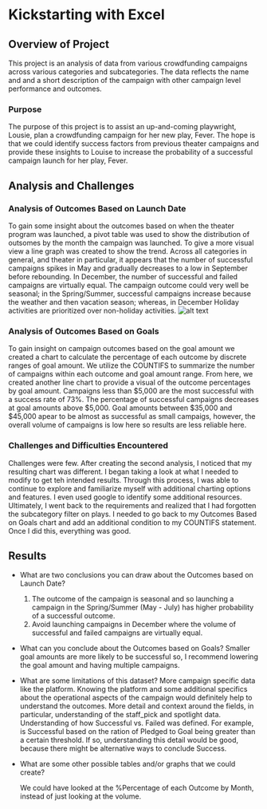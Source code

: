 
# Kickstarting with Excel

## Overview of Project
This project is an analysis of data from various crowdfunding campaigns across various categories and subcategories. The data reflects the name and and a short description of the campaign with other campaign level performance and outcomes.

### Purpose
The purpose of this project is to assist an up-and-coming playwright, Lousie, plan a crowdfunding campaign for her new play, Fever. The hope is that we could identify success factors from previous theater campaigns and provide these insights to Louise to increase the probability of a successful campaign launch for her play, Fever.
## Analysis and Challenges

### Analysis of Outcomes Based on Launch Date
To gain some insight about the outcomes based on when the theater program was launched, a pivot table was used to show the distribution of outsomes by the month the campaign was launched. To give a more visual view a line graph was created to show the trend.
Across all categories in general, and theater in particular, it appears that the number of successful campaigns spikes in May and gradually decreases to a low in September before rebounding.  In December, the number of successful and failed campaigns are virtually equal. The campaign outcome could very well be seasonal; in the Spring/Summer, successful campaigns increase because the weather and then vacation season; whereas, in December Holiday activities are prioritized over non-holiday activities. 
![alt text](https://github.com/ericajackson8/kickstarter-analysis/blob/main/Theater_Outcomes_vs_Launch.png?raw=true)

### Analysis of Outcomes Based on Goals
To gain insight on campaign outcomes based on the goal amount we created a chart to calculate the percentage of each outcome by discrete ranges of goal amount.  We utilize the COUNTIFS to summarize the number of campaigns within each outcome and goal amount range. From here, we created another line chart to provide a visual of the outcome percentages by goal amount.
Campaigns less than $5,000 are the most successful with a success rate of 73%. The percentage of successful campaigns decreases at goal amounts above $5,000.  Goal amounts between $35,000 and $45,000 apear to be almost as successful as small campaigs, however, the overall volume of campaigns is low here so results are less reliable here. 
### Challenges and Difficulties Encountered
Challenges were few.  After creating the second analysis, I noticed that my resulting chart was different. I began taking a look at what I needed to modify to get teh intended results.  Through this process, I was able to continue to explore and familiarize myself with additional charting options and features.  I even used google to identify some additional resources.  Ultimately, I went back to the requirements and realized that I had forgotten the subcategory filter on plays. I needed to go back to my Outcomes Based on Goals chart and add an additional condition to my COUNTIFS statement. Once I did this, everything was good.
## Results

- What are two conclusions you can draw about the Outcomes based on Launch Date?
  1. The outcome of the campaign is seasonal and so launching a campaign in the Spring/Summer (May - July) has higher probability of a successful outcome.
  2. Avoid launching campaigns in December where the volume of successful and failed campaigns are virtually equal.

- What can you conclude about the Outcomes based on Goals?
    Smaller goal amounts are more likely to be successful so, I recommend lowering the goal amount and having multiple campaigns.
- What are some limitations of this dataset?
    More campaign specific data like the platform.  Knowing the platform and some additional specifics about the operational aspects of the campaign would definitely help to understand the outcomes.
    More detail and context around the fields, in particular, understanding of the staff_pick and spotlight data.
    Understanding of how Successful vs. Failed was defined.  For example, is Successful based on the ration of Pledged to Goal being greater than a certain threshold.  If so, understanding this detail would be good, because there might be alternative ways to conclude Success.

- What are some other possible tables and/or graphs that we could create?

    We could have looked at the %Percentage of each Outcome by Month, instead of just looking at the volume.

